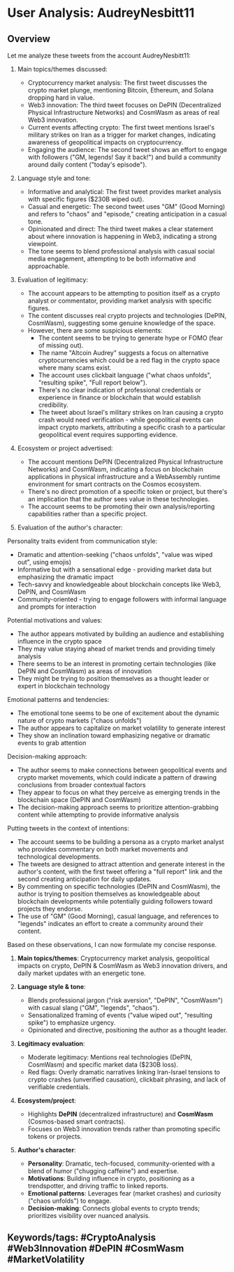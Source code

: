 # User Analysis: AudreyNesbitt11

## Overview

<think>
Let me analyze these tweets from the account AudreyNesbitt11:

1. Main topics/themes discussed:
   - Cryptocurrency market analysis: The first tweet discusses the crypto market plunge, mentioning Bitcoin, Ethereum, and Solana dropping hard in value.
   - Web3 innovation: The third tweet focuses on DePIN (Decentralized Physical Infrastructure Networks) and CosmWasm as areas of real Web3 innovation.
   - Current events affecting crypto: The first tweet mentions Israel's military strikes on Iran as a trigger for market changes, indicating awareness of geopolitical impacts on cryptocurrency.
   - Engaging the audience: The second tweet shows an effort to engage with followers ("GM, legends! Say it back!") and build a community around daily content ("today's episode").

2. Language style and tone:
   - Informative and analytical: The first tweet provides market analysis with specific figures ($230B wiped out).
   - Casual and energetic: The second tweet uses "GM" (Good Morning) and refers to "chaos" and "episode," creating anticipation in a casual tone.
   - Opinionated and direct: The third tweet makes a clear statement about where innovation is happening in Web3, indicating a strong viewpoint.
   - The tone seems to blend professional analysis with casual social media engagement, attempting to be both informative and approachable.

3. Evaluation of legitimacy:
   - The account appears to be attempting to position itself as a crypto analyst or commentator, providing market analysis with specific figures.
   - The content discusses real crypto projects and technologies (DePIN, CosmWasm), suggesting some genuine knowledge of the space.
   - However, there are some suspicious elements:
     - The content seems to be trying to generate hype or FOMO (fear of missing out).
     - The name "Altcoin Audrey" suggests a focus on alternative cryptocurrencies which could be a red flag in the crypto space where many scams exist.
     - The account uses clickbait language ("what chaos unfolds", "resulting spike", "Full report below").
     - There's no clear indication of professional credentials or experience in finance or blockchain that would establish credibility.
     - The tweet about Israel's military strikes on Iran causing a crypto crash would need verification - while geopolitical events can impact crypto markets, attributing a specific crash to a particular geopolitical event requires supporting evidence.

4. Ecosystem or project advertised:
   - The account mentions DePIN (Decentralized Physical Infrastructure Networks) and CosmWasm, indicating a focus on blockchain applications in physical infrastructure and a WebAssembly runtime environment for smart contracts on the Cosmos ecosystem.
   - There's no direct promotion of a specific token or project, but there's an implication that the author sees value in these technologies.
   - The account seems to be promoting their own analysis/reporting capabilities rather than a specific project.

5. Evaluation of the author's character:

Personality traits evident from communication style:
   - Dramatic and attention-seeking ("chaos unfolds", "value was wiped out", using emojis)
   - Informative but with a sensational edge - providing market data but emphasizing the dramatic impact
   - Tech-savvy and knowledgeable about blockchain concepts like Web3, DePIN, and CosmWasm
   - Community-oriented - trying to engage followers with informal language and prompts for interaction

Potential motivations and values:
   - The author appears motivated by building an audience and establishing influence in the crypto space
   - They may value staying ahead of market trends and providing timely analysis
   - There seems to be an interest in promoting certain technologies (like DePIN and CosmWasm) as areas of innovation
   - They might be trying to position themselves as a thought leader or expert in blockchain technology

Emotional patterns and tendencies:
   - The emotional tone seems to be one of excitement about the dynamic nature of crypto markets ("chaos unfolds")
   - The author appears to capitalize on market volatility to generate interest
   - They show an inclination toward emphasizing negative or dramatic events to grab attention

Decision-making approach:
   - The author seems to make connections between geopolitical events and crypto market movements, which could indicate a pattern of drawing conclusions from broader contextual factors
   - They appear to focus on what they perceive as emerging trends in the blockchain space (DePIN and CosmWasm)
   - The decision-making approach seems to prioritize attention-grabbing content while attempting to provide informative analysis

Putting tweets in the context of intentions:
   - The account seems to be building a persona as a crypto market analyst who provides commentary on both market movements and technological developments.
   - The tweets are designed to attract attention and generate interest in the author's content, with the first tweet offering a "full report" link and the second creating anticipation for daily updates.
   - By commenting on specific technologies (DePIN and CosmWasm), the author is trying to position themselves as knowledgeable about blockchain developments while potentially guiding followers toward projects they endorse.
   - The use of "GM" (Good Morning), casual language, and references to "legends" indicates an effort to create a community around their content.

Based on these observations, I can now formulate my concise response.
</think>

1. **Main topics/themes**: Cryptocurrency market analysis, geopolitical impacts on crypto, DePIN & CosmWasm as Web3 innovation drivers, and daily market updates with an energetic tone.

2. **Language style & tone**:  
   - Blends professional jargon ("risk aversion", "DePIN", "CosmWasm") with casual slang ("GM", "legends", "chaos").  
   - Sensationalized framing of events ("value wiped out", "resulting spike") to emphasize urgency.  
   - Opinionated and directive, positioning the author as a thought leader.

3. **Legitimacy evaluation**:  
   - Moderate legitimacy: Mentions real technologies (DePIN, CosmWasm) and specific market data ($230B loss).  
   - Red flags: Overly dramatic narratives linking Iran-Israel tensions to crypto crashes (unverified causation), clickbait phrasing, and lack of verifiable credentials.

4. **Ecosystem/project**:  
   - Highlights **DePIN** (decentralized infrastructure) and **CosmWasm** (Cosmos-based smart contracts).  
   - Focuses on Web3 innovation trends rather than promoting specific tokens or projects.

5. **Author's character**:  
   - **Personality**: Dramatic, tech-focused, community-oriented with a blend of humor ("chugging caffeine") and expertise.  
   - **Motivations**: Building influence in crypto, positioning as a trendspotter, and driving traffic to linked reports.  
   - **Emotional patterns**: Leverages fear (market crashes) and curiosity ("chaos unfolds") to engage.  
   - **Decision-making**: Connects global events to crypto trends; prioritizes visibility over nuanced analysis.

**Keywords/tags**: #CryptoAnalysis #Web3Innovation #DePIN #CosmWasm #MarketVolatility
---
